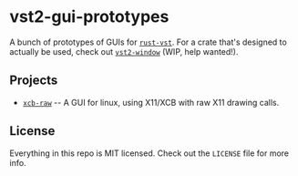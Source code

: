 # vst2-gui-prototypes

A bunch of prototypes of GUIs for [`rust-vst`](https://github.com/rust-dsp/rust-vst). For a crate that's designed to actually be used, check out [`vst2-window`](https://github.com/crsaracco/vst2-window) (WIP, help wanted!).

## Projects

 - [`xcb-raw`](xcb-raw/) -- A GUI for linux, using X11/XCB with raw X11 drawing calls.

## License

Everything in this repo is MIT licensed. Check out the `LICENSE` file for more info.
